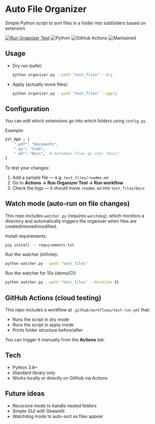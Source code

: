 # Auto File Organizer

Simple Python script to sort files in a folder into subfolders based on extension.

[![Run Organizer Test](https://github.com/HiteshB/auto-file-organizer/actions/workflows/test-run.yml/badge.svg)](https://github.com/HiteshB/auto-file-organizer/actions/workflows/test-run.yml)
![Python](https://img.shields.io/badge/Python-3.10-blue?logo=python)
![GitHub Actions](https://img.shields.io/badge/CI-GitHub%20Actions-blue?logo=githubactions)
![Maintained](https://img.shields.io/badge/Maintained-yes-brightgreen)

## Usage
- Dry run (safe):  
  ```bash
  python organizer.py --path "test_files" --dry
  ```
- Apply (actually move files):  
  ```bash
  python organizer.py --path "test_files" --apply
  ```

## Configuration
You can edit which extensions go into which folders using `config.py`.

Example:
```python
EXT_MAP = {
    ".pdf": "Documents",
    ".py": "Code",
    ".md": "Docs",  # markdown files go into 'Docs/'
}
```

To test your changes:
1. Add a sample file — e.g. `test_files/readme.md`
2. Go to **Actions → Run Organizer Test → Run workflow**
3. Check the logs — it should move `readme.md` into `test_files/Docs`

## Watch mode (auto-run on file changes)
This repo includes `watcher.py` (requires `watchdog`), which monitors a directory and
automatically triggers the organizer when files are created/moved/modified.

Install requirements:
```bash
pip install -r requirements.txt
```

Run the watcher (infinite):
```bash
python watcher.py --path "test_files"
```

Run the watcher for 15s (demo/CI):
```bash
python watcher.py --path "test_files" --duration 15
```

## GitHub Actions (cloud testing)
This repo includes a workflow at `.github/workflows/test-run.yml` that:
- Runs the script in dry mode  
- Runs the script in apply mode  
- Prints folder structure before/after

You can trigger it manually from the **Actions** tab.

## Tech
- Python 3.8+
- Standard library only
- Works locally or directly on GitHub via Actions

## Future ideas
- Recursive mode to handle nested folders
- Simple GUI with Streamlit
- Watchdog mode to auto-sort as files appear
